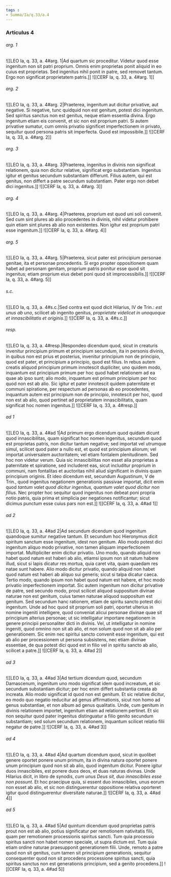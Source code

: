 ```yaml
---
tags : 
- Summa/Ia/q.33/a.4
---
```


### Articulus 4

###### arg. 1
![[LEO Ia, q. 33, a. 4#arg. 1|Ad quartum sic proceditur. Videtur quod esse ingenitum non sit patri proprium. Omnis enim proprietas ponit aliquid in eo cuius est proprietas. Sed ingenitus nihil ponit in patre, sed removet tantum. Ergo non significat proprietatem patris.]]
![[CERF Ia, q. 33, a. 4#arg. 1]]

###### arg. 2
![[LEO Ia, q. 33, a. 4#arg. 2|Praeterea, ingenitum aut dicitur privative, aut negative. Si negative, tunc quidquid non est genitum, potest dici ingenitum. Sed spiritus sanctus non est genitus, neque etiam essentia divina. Ergo ingenitum etiam eis convenit, et sic non est proprium patri. Si autem privative sumatur, cum omnis privatio significet imperfectionem in privato, sequitur quod persona patris sit imperfecta. Quod est impossibile.]]
![[CERF Ia, q. 33, a. 4#arg. 2]]

###### arg. 3
![[LEO Ia, q. 33, a. 4#arg. 3|Praeterea, ingenitus in divinis non significat relationem, quia non dicitur relative, significat ergo substantiam. Ingenitus igitur et genitus secundum substantiam differunt. Filius autem, qui est genitus, non differt a patre secundum substantiam. Pater ergo non debet dici ingenitus.]]
![[CERF Ia, q. 33, a. 4#arg. 3]]

###### arg. 4
![[LEO Ia, q. 33, a. 4#arg. 4|Praeterea, proprium est quod uni soli convenit. Sed cum sint plures ab alio procedentes in divinis, nihil videtur prohibere quin etiam sint plures ab alio non existentes. Non igitur est proprium patri esse ingenitum.]]
![[CERF Ia, q. 33, a. 4#arg. 4]]

###### arg. 5
![[LEO Ia, q. 33, a. 4#arg. 5|Praeterea, sicut pater est principium personae genitae, ita et personae procedentis. Si ergo propter oppositionem quam habet ad personam genitam, proprium patris ponitur esse quod sit ingenitus; etiam proprium eius debet poni quod sit improcessibilis.]]
![[CERF Ia, q. 33, a. 4#arg. 5]]

###### s.c.
![[LEO Ia, q. 33, a. 4#s.c.|Sed contra est quod dicit Hilarius, IV de Trin.: *est unus ab uno*, scilicet ab ingenito genitus, *proprietate videlicet in unoquoque et innascibilitatis et originis*.]]
![[CERF Ia, q. 33, a. 4#s.c.]]

###### resp.
![[LEO Ia, q. 33, a. 4#resp.|Respondeo dicendum quod, sicut in creaturis invenitur principium primum et principium secundum, ita in personis divinis, in quibus non est prius et posterius, invenitur principium non de principio, quod est pater, et principium a principio, quod est filius. In rebus autem creatis aliquod principium primum innotescit dupliciter, uno quidem modo, inquantum est principium primum per hoc quod habet relationem ad ea quae ab ipso sunt; alio modo, inquantum est primum principium per hoc quod non est ab alio. Sic igitur et pater innotescit quidem paternitate et communi spiratione, per respectum ad personas ab eo procedentes, inquantum autem est principium non de principio, innotescit per hoc, quod non est ab alio, quod pertinet ad proprietatem innascibilitatis, quam significat hoc nomen ingenitus.]]
![[CERF Ia, q. 33, a. 4#resp.]]

###### ad 1
![[LEO Ia, q. 33, a. 4#ad 1|Ad primum ergo dicendum quod quidam dicunt quod innascibilitas, quam significat hoc nomen ingenitus, secundum quod est proprietas patris, non dicitur tantum negative; sed importat vel utrumque simul, scilicet quod pater a nullo est, et quod est principium aliorum; vel importat universalem auctoritatem; vel etiam fontalem plenitudinem. Sed hoc non videtur verum. Quia sic innascibilitas non esset alia proprietas a paternitate et spiratione, sed includeret eas, sicut includitur proprium in communi, nam fontalitas et auctoritas nihil aliud significant in divinis quam principium originis. Et ideo dicendum est, secundum Augustinum, V de Trin., quod ingenitus negationem generationis passivae importat, dicit enim quod *tantum valet quod dicitur ingenitus, quantum valet quod dicitur non filius*. Nec propter hoc sequitur quod ingenitus non debeat poni propria notio patris, quia prima et simplicia per negationes notificantur; sicut dicimus punctum esse cuius pars non est.]]
![[CERF Ia, q. 33, a. 4#ad 1]]

###### ad 2
![[LEO Ia, q. 33, a. 4#ad 2|Ad secundum dicendum quod ingenitum quandoque sumitur negative tantum. Et secundum hoc Hieronymus dicit spiritum sanctum esse ingenitum, idest non genitum. Alio modo potest dici ingenitum aliquo modo privative, non tamen aliquam imperfectionem importat. Multipliciter enim dicitur privatio. Uno modo, quando aliquid non habet quod natum est haberi ab alio, etiamsi ipsum non sit natum habere illud, sicut si lapis dicatur res mortua, quia caret vita, quam quaedam res natae sunt habere. Alio modo dicitur privatio, quando aliquid non habet quod natum est haberi ab aliquo sui generis; sicut si talpa dicatur caeca. Tertio modo, quando ipsum non habet quod natum est habere, et hoc modo privatio imperfectionem importat. Sic autem ingenitum non dicitur privative de patre, sed secundo modo, prout scilicet aliquod suppositum divinae naturae non est genitum, cuius tamen naturae aliquod suppositum est genitum. Sed secundum hanc rationem, etiam de spiritu sancto potest dici ingenitum. Unde ad hoc quod sit proprium soli patri, oportet ulterius in nomine ingeniti intelligere, quod conveniat alicui personae divinae quae sit principium alterius personae; ut sic intelligatur importare negationem in genere principii personaliter dicti in divinis. Vel, ut intelligatur in nomine ingeniti, quod omnino non sit ab alio, et non solum quod non sit ab alio per generationem. Sic enim nec spiritui sancto convenit esse ingenitum, qui est ab alio per processionem ut persona subsistens, nec etiam divinae essentiae, de qua potest dici quod est in filio vel in spiritu sancto ab alio, scilicet a patre.]]
![[CERF Ia, q. 33, a. 4#ad 2]]

###### ad 3
![[LEO Ia, q. 33, a. 4#ad 3|Ad tertium dicendum quod, secundum Damascenum, ingenitum uno modo significat idem quod increatum, et sic secundum substantiam dicitur; per hoc enim differt substantia creata ab increata. Alio modo significat id quod non est genitum. Et sic relative dicitur, eo modo quo negatio reducitur ad genus affirmationis, sicut non homo ad genus substantiae, et non album ad genus qualitatis. Unde, cum genitum in divinis relationem importet, ingenitum etiam ad relationem pertinet. Et sic non sequitur quod pater ingenitus distinguatur a filio genito secundum substantiam; sed solum secundum relationem, inquantum scilicet relatio filii negatur de patre.]]
![[CERF Ia, q. 33, a. 4#ad 3]]

###### ad 4
![[LEO Ia, q. 33, a. 4#ad 4|Ad quartum dicendum quod, sicut in quolibet genere oportet ponere unum primum, ita in divina natura oportet ponere unum principium quod non sit ab alio, quod ingenitum dicitur. Ponere igitur duos innascibiles, est ponere duos deos, et duas naturas divinas. Unde Hilarius dicit, in libro de synodis, *cum unus Deus sit, duo innascibiles esse non possunt*. Et hoc praecipue quia, si essent duo innascibiles, unus eorum non esset ab alio, et sic non distinguerentur oppositione relativa oporteret igitur quod distinguerentur diversitate naturae.]]
![[CERF Ia, q. 33, a. 4#ad 4]]

###### ad 5
![[LEO Ia, q. 33, a. 4#ad 5|Ad quintum dicendum quod proprietas patris prout non est ab alio, potius significatur per remotionem nativitatis filii, quam per remotionem processionis spiritus sancti. Tum quia processio spiritus sancti non habet nomen speciale, ut supra dictum est. Tum quia etiam ordine naturae praesupponit generationem filii. Unde, remoto a patre quod non sit genitus, cum tamen sit principium generationis, sequitur consequenter quod non sit procedens processione spiritus sancti, quia spiritus sanctus non est generationis principium, sed a genito procedens.]]
![[CERF Ia, q. 33, a. 4#ad 5]]

